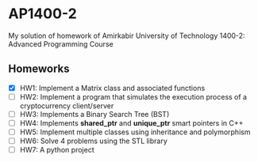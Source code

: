 # AP1400-2
My solution of homework of Amirkabir University of Technology 1400-2: Advanced Programming Course

## Homeworks
- [x] HW1: Implement a Matrix class and associated functions
- [ ] HW2: Implement a program that simulates the execution process of a cryptocurrency client/server
- [ ] HW3: Implements a Binary Search Tree (BST)
- [ ] HW4: Implements **shared_ptr** and **unique_ptr** smart pointers in C++
- [ ] HW5: Implement multiple classes using inheritance and polymorphism
- [ ] HW6: Solve 4 problems using the STL library
- [ ] HW7: A python project
